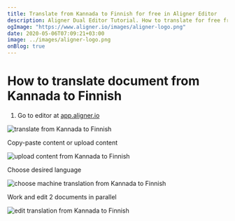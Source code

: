 ```yaml
---
title: Translate from Kannada to Finnish for free in Aligner Editor
description: Aligner Dual Editor Tutorial. How to translate for free from Kannada to Finnish. Aligner is multilingual document management platform. 
ogImage: "https://www.aligner.io/images/aligner-logo.png"
date: 2020-05-06T07:09:21+03:00
image: ../images/aligner-logo.png
onBlog: true
---
```


# How to translate document from Kannada to Finnish

1. Go to editor at [app.aligner.io](https://app.aligner.io "Aligner App web page")

![translate from Kannada to Finnish](../aligner-blank-editor.png "translate from Kannada to Finnish")

Copy-paste content or upload content

![upload content from Kannada to Finnish](../aligner-uploaded-document.png "upload content from Kannada to Finnish")

Choose desired language

![choose machine translation from Kannada to Finnish](../aligner-language-dropdown.png "choose machine translation from Kannada to Finnish")

Work and edit 2 documents in parallel

![edit translation from Kannada to Finnish](../aligner-double-sitded-editor.png "edit translation from Kannada to Finnish")

